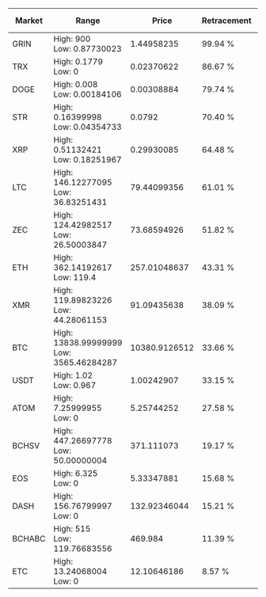 | Market | Range | Price| Retracement | Doubles to 50% |
| --- | --- | --- | --- | --- |
| GRIN | High: 900<br />Low: 0.87730023 | 1.44958235 | 99.94 % | 310.74 |
| TRX | High: 0.1779<br />Low: 0 | 0.02370622 | 86.67 % | 3.75 |
| DOGE | High: 0.008<br />Low: 0.00184106 | 0.00308884 | 79.74 % | 1.59 |
| STR | High: 0.16399998<br />Low: 0.04354733 | 0.0792 | 70.40 % | 1.31 |
| XRP | High: 0.51132421<br />Low: 0.18251967 | 0.29930085 | 64.48 % | 1.16 |
| LTC | High: 146.12277095<br />Low: 36.83251431 | 79.44099356 | 61.01 % | 1.15 |
| ZEC | High: 124.42982517<br />Low: 26.50003847 | 73.68594926 | 51.82 % | 1.02 |
| ETH | High: 362.14192617<br />Low: 119.4 | 257.01048637 | 43.31 % | 0.00 |
| XMR | High: 119.89823226<br />Low: 44.28061153 | 91.09435638 | 38.09 % | 0.00 |
| BTC | High: 13838.99999999<br />Low: 3565.46284287 | 10380.9126512 | 33.66 % | 0.00 |
| USDT | High: 1.02<br />Low: 0.967 | 1.00242907 | 33.15 % | 0.00 |
| ATOM | High: 7.25999955<br />Low: 0 | 5.25744252 | 27.58 % | 0.00 |
| BCHSV | High: 447.26697778<br />Low: 50.00000004 | 371.111073 | 19.17 % | 0.00 |
| EOS | High: 6.325<br />Low: 0 | 5.33347881 | 15.68 % | 0.00 |
| DASH | High: 156.76799997<br />Low: 0 | 132.92346044 | 15.21 % | 0.00 |
| BCHABC | High: 515<br />Low: 119.76683556 | 469.984 | 11.39 % | 0.00 |
| ETC | High: 13.24068004<br />Low: 0 | 12.10646186 | 8.57 % | 0.00 |
